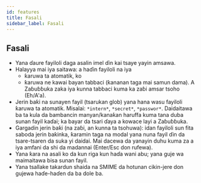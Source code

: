 ```yaml
---
id: features
title: Fasali
sidebar_label: Fasali
---
```


## Fasali

- Yana ɗaure fayiloli daga asalin imel ɗin kai tsaye yayin amsawa.
- Halayya mai iya saitawa: a haɗin fayiloli na iya
  - ƙaruwa ta atomatik, ko
  - ƙaruwa ne kawai bayan tabbaci (ƙananan taga mai samun dama). A Zaɓuɓɓuka zaka iya kunna tabbaci kuma ka zaɓi amsar tsoho (Eh/A'a).
- Jerin baƙi na sunayen fayil (tsarukan glob) yana hana wasu fayiloli ƙaruwa ta atomatik. Misalai: `*intern*`, `*secret*`, `*passwor*`.
  Daidaitawa ba ta kula da bambancin manyan/kanaƙan haruffa kuma tana duba sunan fayil kaɗai; ka bayar da tsari ɗaya a kowace layi a Zaɓuɓɓuka.
- Gargadin jerin baƙi (na zaɓi, an kunna ta tsohuwa): idan fayiloli sun fita saboda jerin baƙinka, ƙaramin taga na modal yana nuna fayil ɗin da tsare-tsaren da suka yi daidai. Mai dacewa da yanayin duhu kuma za a iya amfani da shi da madannai (Enter/Esc don rufewa).
- Yana ƙara na asali ko da kun riga kun haɗa wani abu; yana guje wa maimaitawa bisa sunan fayil.
- Yana tsallake takardun shaida na SMIME da hotunan cikin-jere don gujewa haɗe-haɗen da ba dole ba.
